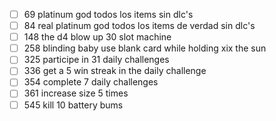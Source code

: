- [ ] 69 platinum god todos los items sin dlc's
- [ ] 84 real platinum god todos los items de verdad sin dlc's
- [ ] 148 the d4 blow up 30 slot machine
- [ ] 258 blinding baby use blank card while holding xix the sun
- [ ] 325 participe in 31 daily challenges
- [ ] 336 get a 5 win streak in the daily challenge
- [ ] 354 complete 7 daily challenges
- [ ] 361 increase size 5 times
- [ ] 545 kill 10 battery bums